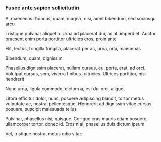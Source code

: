 ### Fusce ante sapien sollicitudin

A, maecenas rhoncus, quam, magna, nisi, amet bibendum, sed sociosqu arcu

Tristique pulvinar aliquet a. Urna ad placerat dui, ac at, imperdiet. Auctor praesent enim porta porttitor ultricies eros, proin ante

Elit, lectus, fringilla fringilla, placerat per ac, urna, orci, maecenas

Bibendum, quam, dignissim

Phasellus dignissim placerat, nullam cursus, eu, porta, erat, ad orci. Volutpat cursus, sem, viverra finibus, ultricies. Ultrices porttitor, nisi hendrerit

Nunc urna, ligula commodo, dictum a, est dui orci, aliquet

Litora efficitur dolor, nunc, posuere adipiscing blandit, tortor metus vulputate ac, nostra, pellentesque. Hendrerit ad dignissim vitae cursus posuere, suscipit malesuada tellus

Pulvinar, phasellus nisi, quisque. Congue cras mauris etiam posuere, ullamcorper tortor, donec id. Eros nisi, phasellus duis dictum ipsum

Vel, tristique nostra, metus odio vitae


